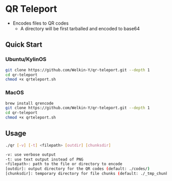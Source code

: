 # QR Teleport

- Encodes files to QR codes
  - A directory will be first tarballed and encoded to base64

## Quick Start

### Ubuntu/KylinOS

```bash
git clone https://github.com/Welkin-Y/qr-teleport.git --depth 1
cd qr-teleport
chmod +x qrteleport.sh
```

### MacOS

```bash
brew install qrencode
git clone https://github.com/Welkin-Y/qr-teleport.git --depth 1
cd qr-teleport
chmod +x qrteleport.sh
```

## Usage

```bash
./qr [-v] [-t] <filepath> [outdir] [chunksdir]

-v: use verbose output
-t: use text output instead of PNG
<filepath>: path to the file or directory to encode
[outdir]: output directory for the QR codes (default: ./codes/)
[chunksdir]: temporary directory for file chunks (default: ./_tmp_chunks/)
```
